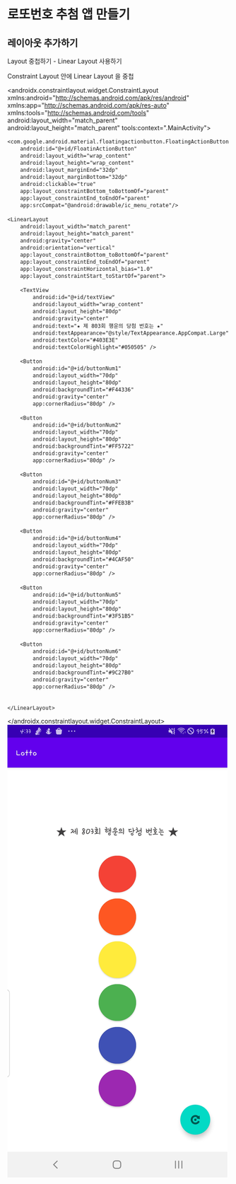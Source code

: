 # 로또번호 추첨 앱 만들기 
## 레이아웃 추가하기

 Layout 중첩하기 - Linear Layout 사용하기

Constraint Layout 안에 Linear Layout 을 중첩
<?xml version="1.0" encoding="utf-8"?>
<androidx.constraintlayout.widget.ConstraintLayout xmlns:android="http://schemas.android.com/apk/res/android"
    xmlns:app="http://schemas.android.com/apk/res-auto"
    xmlns:tools="http://schemas.android.com/tools"
    android:layout_width="match_parent"
    android:layout_height="match_parent"
    tools:context=".MainActivity">

    <com.google.android.material.floatingactionbutton.FloatingActionButton
        android:id="@+id/FloatinActionButton"
        android:layout_width="wrap_content"
        android:layout_height="wrap_content"
        android:layout_marginEnd="32dp"
        android:layout_marginBottom="32dp"
        android:clickable="true"
        app:layout_constraintBottom_toBottomOf="parent"
        app:layout_constraintEnd_toEndOf="parent"
        app:srcCompat="@android:drawable/ic_menu_rotate"/>

    <LinearLayout
        android:layout_width="match_parent"
        android:layout_height="match_parent"
        android:gravity="center"
        android:orientation="vertical"
        app:layout_constraintBottom_toBottomOf="parent"
        app:layout_constraintEnd_toEndOf="parent"
        app:layout_constraintHorizontal_bias="1.0"
        app:layout_constraintStart_toStartOf="parent">

        <TextView
            android:id="@+id/textView"
            android:layout_width="wrap_content"
            android:layout_height="80dp"
            android:gravity="center"
            android:text="★ 제 803회 행운의 당첨 번호는 ★"
            android:textAppearance="@style/TextAppearance.AppCompat.Large"
            android:textColor="#403E3E"
            android:textColorHighlight="#050505" />

        <Button
            android:id="@+id/buttonNum1"
            android:layout_width="70dp"
            android:layout_height="80dp"
            android:backgroundTint="#F44336"
            android:gravity="center"
            app:cornerRadius="80dp" />

        <Button
            android:id="@+id/buttonNum2"
            android:layout_width="70dp"
            android:layout_height="80dp"
            android:backgroundTint="#FF5722"
            android:gravity="center"
            app:cornerRadius="80dp" />

        <Button
            android:id="@+id/buttonNum3"
            android:layout_width="70dp"
            android:layout_height="80dp"
            android:backgroundTint="#FFEB3B"
            android:gravity="center"
            app:cornerRadius="80dp" />

        <Button
            android:id="@+id/buttonNum4"
            android:layout_width="70dp"
            android:layout_height="80dp"
            android:backgroundTint="#4CAF50"
            android:gravity="center"
            app:cornerRadius="80dp" />

        <Button
            android:id="@+id/buttonNum5"
            android:layout_width="70dp"
            android:layout_height="80dp"
            android:backgroundTint="#3F51B5"
            android:gravity="center"
            app:cornerRadius="80dp" />

        <Button
            android:id="@+id/buttonNum6"
            android:layout_width="70dp"
            android:layout_height="80dp"
            android:backgroundTint="#9C27B0"
            android:gravity="center"
            app:cornerRadius="80dp" />


    </LinearLayout>

</androidx.constraintlayout.widget.ConstraintLayout>
![](Screenshot_20210531-163330_Lotto.jpg)
